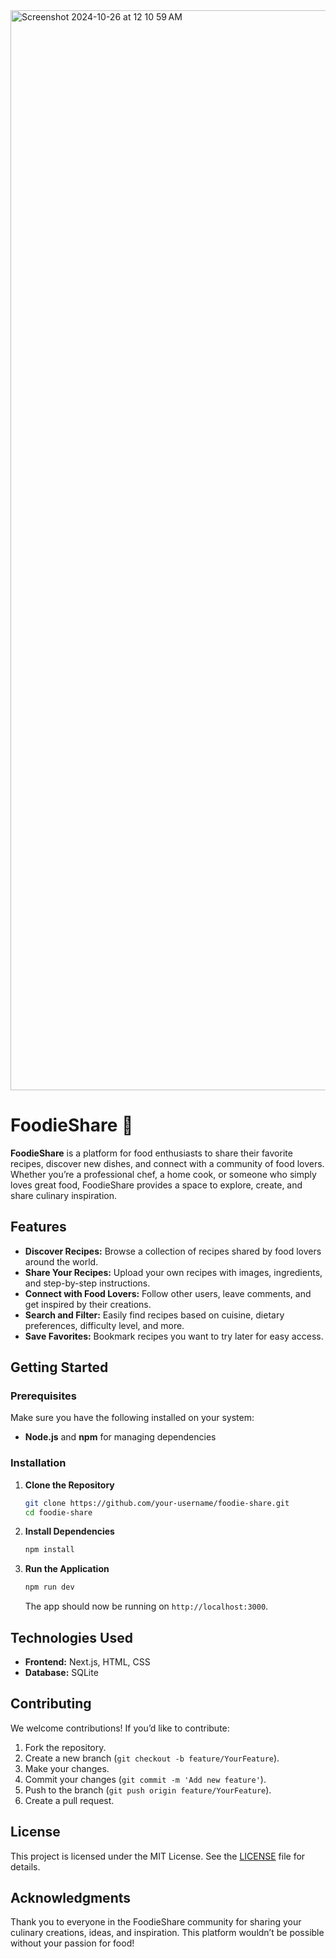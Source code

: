 <img width="1728" alt="Screenshot 2024-10-26 at 12 10 59 AM" src="https://github.com/user-attachments/assets/12f16c2e-e943-420a-a630-08d58c270567">

# FoodieShare 🍲 

**FoodieShare** is a platform for food enthusiasts to share their favorite recipes, discover new dishes, and connect with a community of food lovers. Whether you’re a professional chef, a home cook, or someone who simply loves great food, FoodieShare provides a space to explore, create, and share culinary inspiration.

## Features
- **Discover Recipes:** Browse a collection of recipes shared by food lovers around the world.
- **Share Your Recipes:** Upload your own recipes with images, ingredients, and step-by-step instructions.
- **Connect with Food Lovers:** Follow other users, leave comments, and get inspired by their creations.
- **Search and Filter:** Easily find recipes based on cuisine, dietary preferences, difficulty level, and more.
- **Save Favorites:** Bookmark recipes you want to try later for easy access.
  
## Getting Started

### Prerequisites
Make sure you have the following installed on your system:
- **Node.js** and **npm** for managing dependencies
  
### Installation

1. **Clone the Repository**
    ```bash
    git clone https://github.com/your-username/foodie-share.git
    cd foodie-share
    ```

2. **Install Dependencies**
    ```bash
    npm install
    ```

4. **Run the Application**
    ```bash
    npm run dev
    ```
   The app should now be running on `http://localhost:3000`.


## Technologies Used

- **Frontend:** Next.js, HTML, CSS
- **Database:** SQLite
  
## Contributing

We welcome contributions! If you’d like to contribute:
1. Fork the repository.
2. Create a new branch (`git checkout -b feature/YourFeature`).
3. Make your changes.
4. Commit your changes (`git commit -m 'Add new feature'`).
5. Push to the branch (`git push origin feature/YourFeature`).
6. Create a pull request.

## License

This project is licensed under the MIT License. See the [LICENSE](LICENSE) file for details.

## Acknowledgments

Thank you to everyone in the FoodieShare community for sharing your culinary creations, ideas, and inspiration. This platform wouldn’t be possible without your passion for food!
